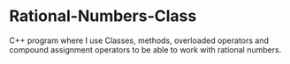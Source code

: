 # Rational-Numbers-Class
C++ program where I use Classes, methods, overloaded operators and compound assignment operators to be able to work with rational numbers.
